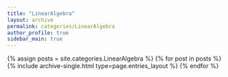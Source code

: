 ```yaml
---
title: "LinearAlgebra"
layout: archive
permalink: categories/LinearAlgebra
author_profile: true
sidebar_main: true
---
```



{% assign posts = site.categories.LinearAlgebra %}
{% for post in posts %} {% include archive-single.html type=page.entries_layout %} {% endfor %}
